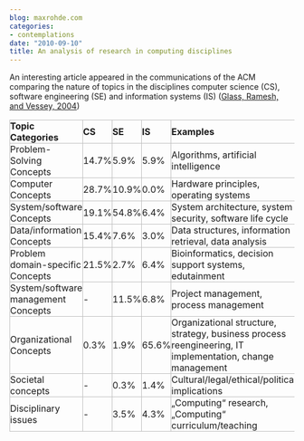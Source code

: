 ```yaml
---
blog: maxrohde.com
categories:
- contemplations
date: "2010-09-10"
title: An analysis of research in computing disciplines
---
```


An interesting article appeared in the communications of the ACM comparing the nature of topics in the disciplines computer science (CS), software engineering (SE) and information systems (IS) ([Glass, Ramesh, and Vessey, 2004](http://www.citeulike.org/user/mxro/article/1340451))

<table style="empty-cells:show;border-collapse:collapse;"><tbody><tr><td style="width:181px;border:1px solid rgb(191,191,191);margin:0;padding:0;"><strong>Topic Categories</strong></td><td style="width:55px;border:1px solid rgb(191,191,191);margin:0;padding:0;"><strong>CS</strong></td><td style="width:41px;border:1px solid rgb(191,191,191);margin:0;padding:0;"><strong>SE</strong></td><td style="width:76px;border:1px solid rgb(191,191,191);margin:0;padding:0;"><strong>IS</strong></td><td style="width:400px;border:1px solid rgb(191,191,191);margin:0;padding:0;"><strong>Examples</strong></td></tr><tr><td style="width:181px;border:1px solid rgb(191,191,191);margin:0;padding:0;">Problem-Solving Concepts</td><td style="width:55px;border:1px solid rgb(191,191,191);margin:0;padding:0;">14.7%</td><td style="width:41px;border:1px solid rgb(191,191,191);margin:0;padding:0;">5.9%</td><td style="width:76px;border:1px solid rgb(191,191,191);margin:0;padding:0;">5.9%</td><td style="width:400px;border:1px solid rgb(191,191,191);margin:0;padding:0;">Algorithms, artificial intelligence</td></tr><tr><td style="width:181px;border:1px solid rgb(191,191,191);margin:0;padding:0;">Computer Concepts</td><td style="width:55px;border:1px solid rgb(191,191,191);margin:0;padding:0;">28.7%</td><td style="width:41px;border:1px solid rgb(191,191,191);margin:0;padding:0;">10.9%</td><td style="width:76px;border:1px solid rgb(191,191,191);margin:0;padding:0;">0.0%</td><td style="width:400px;border:1px solid rgb(191,191,191);margin:0;padding:0;">Hardware principles, operating systems</td></tr><tr><td style="width:181px;border:1px solid rgb(191,191,191);margin:0;padding:0;">System/software Concepts</td><td style="width:55px;border:1px solid rgb(191,191,191);margin:0;padding:0;">19.1%</td><td style="width:41px;border:1px solid rgb(191,191,191);margin:0;padding:0;">54.8%</td><td style="width:76px;border:1px solid rgb(191,191,191);margin:0;padding:0;">6.4%</td><td style="width:400px;border:1px solid rgb(191,191,191);margin:0;padding:0;">System architecture, system security, software life cycle</td></tr><tr><td style="width:181px;border:1px solid rgb(191,191,191);margin:0;padding:0;">Data/information Concepts</td><td style="width:55px;border:1px solid rgb(191,191,191);margin:0;padding:0;">15.4%</td><td style="width:41px;border:1px solid rgb(191,191,191);margin:0;padding:0;">7.6%</td><td style="width:76px;border:1px solid rgb(191,191,191);margin:0;padding:0;">3.0%</td><td style="width:400px;border:1px solid rgb(191,191,191);margin:0;padding:0;">Data structures, information retrieval, data analysis</td></tr><tr><td style="width:181px;border:1px solid rgb(191,191,191);margin:0;padding:0;">Problem domain-specific Concepts</td><td style="width:55px;border:1px solid rgb(191,191,191);margin:0;padding:0;">21.5%</td><td style="width:41px;border:1px solid rgb(191,191,191);margin:0;padding:0;">2.7%</td><td style="width:76px;border:1px solid rgb(191,191,191);margin:0;padding:0;">6.4%</td><td style="width:400px;border:1px solid rgb(191,191,191);margin:0;padding:0;">Bioinformatics, decision support systems, edutainment</td></tr><tr><td style="width:181px;border:1px solid rgb(191,191,191);margin:0;padding:0;">System/software management Concepts</td><td style="width:55px;border:1px solid rgb(191,191,191);margin:0;padding:0;">-</td><td style="width:41px;border:1px solid rgb(191,191,191);margin:0;padding:0;">11.5%</td><td style="width:76px;border:1px solid rgb(191,191,191);margin:0;padding:0;">6.8%</td><td style="width:400px;border:1px solid rgb(191,191,191);margin:0;padding:0;">Project management, process management</td></tr><tr><td style="width:181px;border:1px solid rgb(191,191,191);margin:0;padding:0;">Organizational Concepts</td><td style="width:55px;border:1px solid rgb(191,191,191);margin:0;padding:0;">0.3%</td><td style="width:41px;border:1px solid rgb(191,191,191);margin:0;padding:0;">1.9%</td><td style="width:76px;border:1px solid rgb(191,191,191);margin:0;padding:0;">65.6%</td><td style="width:400px;border:1px solid rgb(191,191,191);margin:0;padding:0;">Organizational structure, strategy, business process reengineering, IT implementation, change management</td></tr><tr><td style="width:181px;border:1px solid rgb(191,191,191);margin:0;padding:0;">Societal concepts</td><td style="width:55px;border:1px solid rgb(191,191,191);margin:0;padding:0;">-</td><td style="width:41px;border:1px solid rgb(191,191,191);margin:0;padding:0;">0.3%</td><td style="width:76px;border:1px solid rgb(191,191,191);margin:0;padding:0;">1.4%</td><td style="width:400px;border:1px solid rgb(191,191,191);margin:0;padding:0;">Cultural/legal/ethical/political implications</td></tr><tr><td style="width:181px;border:1px solid rgb(191,191,191);margin:0;padding:0;">Disciplinary issues</td><td style="width:55px;border:1px solid rgb(191,191,191);margin:0;padding:0;">-</td><td style="width:41px;border:1px solid rgb(191,191,191);margin:0;padding:0;">3.5%</td><td style="width:76px;border:1px solid rgb(191,191,191);margin:0;padding:0;">4.3%</td><td style="width:400px;border:1px solid rgb(191,191,191);margin:0;padding:0;">„Computing“ research, „Computing“ curriculum/teaching<div></div></td></tr></tbody></table>
